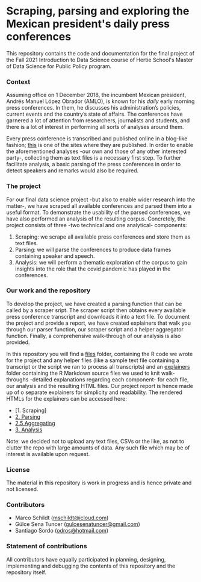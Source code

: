# Scraping, parsing and exploring the Mexican president's daily press conferences


This repository contains the code and documentation for the final project of the Fall 2021 Introduction to Data Science course of Hertie School's Master of Data Science for Public Policy program.

### Context

Assuming office on 1 December 2018, the incumbent Mexican president, Andrés Manuel López Obrador (AMLO), is known for his _daily_ early morning press conferences. In them, he discusses his administration’s policies, current events and the country’s state of affairs. The conferences have garnered a lot of attention from researchers, journalists and students, and there is a lot of interest in performing all sorts of analyses around them.

Every press conference is transcribed and published online in a blog-like fashion; [this](https://lopezobrador.org.mx) is one of the sites where they are published. In order to enable the aforementioned analyses -our own and those of any other interested party-, collecting them as text files is a necessary first step. To further facilitate analysis, a basic parsing of the press conferences in order to detect speakers and remarks would also be required.

### The project

For our final data science project -but also to enable wider research into the matter-, we have scraped all available conferences and parsed them into a useful format. To demonstrate the usability of the parsed conferences, we have also performed an analysis of the resulting corpus. Concretely, the project consists of three -two technical and one analytical- components:

1.	Scraping: we  scrape all available press conferences and store them as text files.
2.	Parsing: we will parse the conferences to produce data frames containing speaker and speech.
3.	Analysis: we will perform a thematic exploration of the corpus to gain insights into the role that the covid pandemic has played in the conferences.

### Our work and the repository

To develop the project, we have created a parsing function that can be called by a scraper sript. The scraper script then obtains every available press conference transcript and downloads it into a text file. To document the project and provide a report, we have created  explainers that walk you through our parser function, our scraper script and a helper aggregator function. Finally, a comprehensive walk-through of our analysis is also provided.

In this repository you will find a [files](/files) folder, containing the R code we wrote for the project and any helper files (like a sample text file containing a transcript or the script we ran to process all transcripts) and an [explainers](/explainers) folder containing the R Markdown source files we used to knit walk-throughs -detailed explanations regarding each component- for each file, our analysis and the resulting HTML files. Our project report is hence made up of o separate explainers for simplicity and readability. The rendered HTMLs for the explainers can be accessed here:
- [1. Scraping]
- [2. Parsing](https://raw.githack.com/odros/amlo/main/explainers/parse.html)
- [2.5 Aggregating](https://raw.githack.com/odros/amlo/main/explainers/aggregate.html)
- [3. Analysis](https://raw.githack.com/odros/amlo/main/explainers/analysis.html)

Note: we decided not to upload any text files, CSVs or the like, as not to clutter the repo with large amounts of data. Any such file which may be of interest is available upon request.

### License
The material in this repository is work in progress and is hence private and not licensed.

### Contributors
- Marco Schildt (mschildt@icloud.com)
- Gülce Sena Tuncer (gulcesenatuncer@gmail.com)
- Santiago Sordo (odros@hotmail.com)

### Statement of contributions
All contributors have equally participated in planning, designing, implementing and debugging the contents of this repository and the repository itself.
